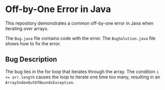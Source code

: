 # Off-by-One Error in Java
This repository demonstrates a common off-by-one error in Java when iterating over arrays.

The `Bug.java` file contains code with the error. The `BugSolution.java` file shows how to fix the error.

## Bug Description
The bug lies in the for loop that iterates through the array. The condition `i <= arr.length` causes the loop to iterate one time too many, resulting in an `ArrayIndexOutOfBoundsException`.